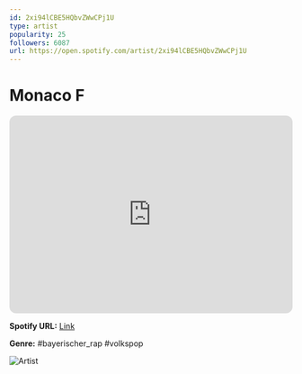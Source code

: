 ```yaml
---
id: 2xi94lCBE5HQbvZWwCPj1U
type: artist
popularity: 25
followers: 6087
url: https://open.spotify.com/artist/2xi94lCBE5HQbvZWwCPj1U
---
```

# Monaco F

<iframe style="border-radius:12px" src="https://open.spotify.com/embed/artist/2xi94lCBE5HQbvZWwCPj1U" width="100%" height="352" frameBorder="0" allowfullscreen="" allow="autoplay; clipboard-write; encrypted-media; fullscreen; picture-in-picture" loading="lazy"></iframe>

**Spotify URL:** [Link](https://open.spotify.com/artist/2xi94lCBE5HQbvZWwCPj1U)

**Genre:**  #bayerischer_rap #volkspop

![Artist](https://i.scdn.co/image/ab6761610000e5eb5eb2b3d9c55b985a505fdfa1)
